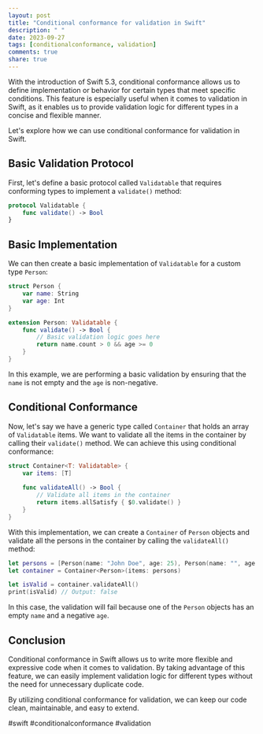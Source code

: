```yaml
---
layout: post
title: "Conditional conformance for validation in Swift"
description: " "
date: 2023-09-27
tags: [conditionalconformance, validation]
comments: true
share: true
---
```


With the introduction of Swift 5.3, conditional conformance allows us to define implementation or behavior for certain types that meet specific conditions. This feature is especially useful when it comes to validation in Swift, as it enables us to provide validation logic for different types in a concise and flexible manner.

Let's explore how we can use conditional conformance for validation in Swift.

## Basic Validation Protocol

First, let's define a basic protocol called `Validatable` that requires conforming types to implement a `validate()` method:

```swift
protocol Validatable {
    func validate() -> Bool
}
```

## Basic Implementation

We can then create a basic implementation of `Validatable` for a custom type `Person`:

```swift
struct Person {
    var name: String
    var age: Int
}

extension Person: Validatable {
    func validate() -> Bool {
        // Basic validation logic goes here
        return name.count > 0 && age >= 0
    }
}
```
In this example, we are performing a basic validation by ensuring that the `name` is not empty and the `age` is non-negative.

## Conditional Conformance

Now, let's say we have a generic type called `Container` that holds an array of `Validatable` items. We want to validate all the items in the container by calling their `validate()` method. We can achieve this using conditional conformance:

```swift
struct Container<T: Validatable> {
    var items: [T]
    
    func validateAll() -> Bool {
        // Validate all items in the container
        return items.allSatisfy { $0.validate() }
    }
}
```

With this implementation, we can create a `Container` of `Person` objects and validate all the persons in the container by calling the `validateAll()` method:

```swift
let persons = [Person(name: "John Doe", age: 25), Person(name: "", age: -5)]
let container = Container<Person>(items: persons)

let isValid = container.validateAll()
print(isValid) // Output: false
```

In this case, the validation will fail because one of the `Person` objects has an empty `name` and a negative `age`.

## Conclusion

Conditional conformance in Swift allows us to write more flexible and expressive code when it comes to validation. By taking advantage of this feature, we can easily implement validation logic for different types without the need for unnecessary duplicate code.

By utilizing conditional conformance for validation, we can keep our code clean, maintainable, and easy to extend.

#swift #conditionalconformance #validation